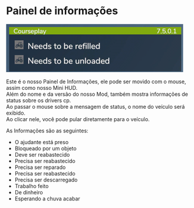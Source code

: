# Painel de informações
![Image](../assets/images/infopanel_0_0_480_130.png)
  
Este é o nosso Painel de Informações, ele pode ser movido com o mouse, assim como nosso Mini HUD.  
Além do nome e da versão do nosso Mod, também mostra informações de status sobre os drivers cp.  
Ao passar o mouse sobre a mensagem de status, o nome do veículo será exibido.  
Ao clicar nele, você pode pular diretamente para o veículo.  

  
As Informações são as seguintes:  
- O ajudante está preso  
- Bloqueado por um objeto  
- Deve ser reabastecido  
- Precisa ser reabastecido  
- Precisa ser reparado  
- Precisa ser reabastecido  
- Precisa ser descarregado  
- Trabalho feito  
- De dinheiro  
- Esperando a chuva acabar  
